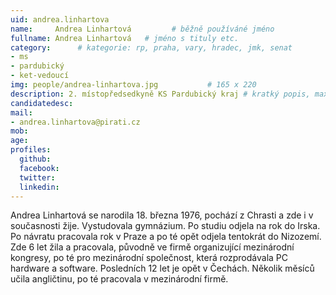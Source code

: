 ```yaml
---
uid: andrea.linhartova
name:     Andrea Linhartová         # běžně používáné jméno
fullname: Andrea Linhartová   # jméno s tituly etc.
category:      # kategorie: rp, praha, vary, hradec, jmk, senat
- ms
- pardubický
- ket-vedoucí
img: people/andrea-linhartova.jpg           # 165 x 220
description: 2. místopředsedkyně KS Pardubický kraj # kratký popis, max 160 znaků
candidatedesc: 
mail:
- andrea.linhartova@pirati.cz
mob: 
age: 
profiles:
  github: 
  facebook: 
  twitter:
  linkedin:
---
```


Andrea Linhartová se narodila 18. března 1976,
pochází z Chrasti a zde i v současnosti žije. Vystudovala gymnázium.
Po studiu odjela na rok do Irska. Po návratu pracovala rok v Praze
a po té opět odjela tentokrát do Nizozemí. Zde 6 let žila a pracovala,
původně ve firmě organizující mezinárodní kongresy, po té pro
mezinárodní společnost, která rozprodávala PC hardware a software.
Posledních 12 let je opět v Čechách. Několik měsíců učila angličtinu,
po té pracovala v mezinárodní firmě.
